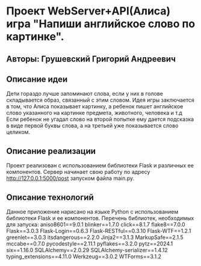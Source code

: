# Проект WebServer+API(Алиса) игра "Напиши английское слово по картинке".

## Авторы: Грушевский Григорий Андреевич

## Описание идеи
Дети гораздо лучше запоминают слова, если у них в голове складывается образ, связанный с этим словом. Идея игры заключается в том, что Алиса показывает картинку, а ребенок пишет английское слово указанного на картинке предмета, животного, человека и т.д Если ребенок не угадал слово на второй попытке ему дается подсказка в виде первой буквы слова, а на третьей уже показывается слово целиком.

## Описание реализации
Проект реализован с использованием библиотеки Flask и различных ее компонентов.
Сервер начинает свою работу по адресу http://127.0.0.1:5000/post запуском файла main.py.


## Описание технологий
Данное приложение нарисано на языке Python с использованием библиотеки Flask и ее компонентов.
Перечень библиотек, необходимых для запуска:
aniso8601==9.0.1
blinker==1.7.0
click==8.1.7
flake8==7.0.0
Flask==3.0.3
Flask-Login==0.6.3
Flask-RESTful==0.3.10
Flask-WTF==1.2.1
greenlet==3.0.3
itsdangerous==2.2.0
Jinja2==3.1.3
MarkupSafe==2.1.5
mccabe==0.7.0
pycodestyle==2.11.1
pyflakes==3.2.0
pytz==2024.1
six==1.16.0
SQLAlchemy==2.0.29
SQLAlchemy-serializer==1.4.12
typing_extensions==4.11.0
Werkzeug==3.0.2
WTForms==3.1.2
